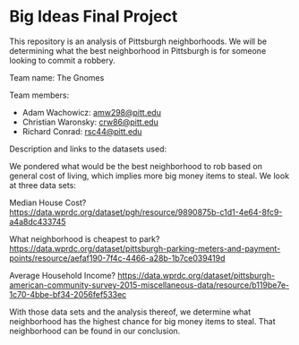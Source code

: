 # Big Ideas Final Project
This repository is an analysis of Pittsburgh neighborhoods. We will be determining what the best neighborhood in Pittsburgh is for someone looking to commit a robbery. 

Team name: The Gnomes

Team members:

* Adam Wachowicz: amw298@pitt.edu
* Christian Waronsky: crw86@pitt.edu
* Richard Conrad: rsc44@pitt.edu

Description and links to the datasets used:

We pondered what would be the best neighborhood to rob based on general cost of living, which implies more big money items to steal. We look at three data sets:

Median House Cost? 
https://data.wprdc.org/dataset/pgh/resource/9890875b-c1d1-4e64-8fc9-a4a8dc433745

What neighborhood is cheapest to park?
https://data.wprdc.org/dataset/pittsburgh-parking-meters-and-payment-points/resource/aefaf190-7f4c-4466-a28b-1b7ce039419d

Average Household Income?
https://data.wprdc.org/dataset/pittsburgh-american-community-survey-2015-miscellaneous-data/resource/b119be7e-1c70-4bbe-bf34-2056fef533ec

With those data sets and the analysis thereof, we determine what neighborhood has the highest chance for big money items to steal. That neighborhood can be found in our conclusion. 